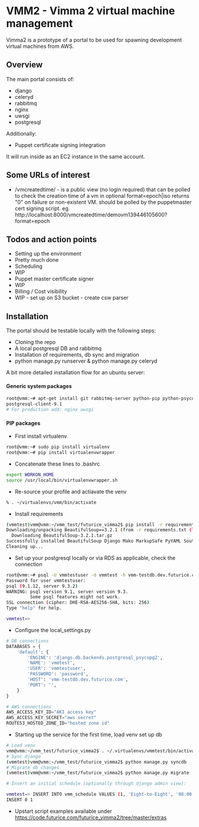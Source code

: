 
VMM2 - Vimma 2 virtual machine management
=========================================

Vimma2 is a prototype of a portal to be used for spawning development virtual machines from AWS.

Overview
--------

The main portal consists of:

- django
- celeryd
- rabbitmq
- nginx
- uwsgi
- postgresql

Additionally:

- Puppet certificate signing integration

It will run inside as an EC2 instance in the same account.

Some URLs of interest
---------------------

- /vmcreatedtime/ - is a public view (no login required) that can be
  polled to check the creation time of a vm in optional format=epoch|iso
  returns "0" on failure or non-existent VM. should be polled by the puppetmaster
  cert signing script.
  eg. http://localhost:8000/vmcreatedtime/demovm139446105600?format=epoch

Todos and action points
-----------------------

- Setting up the environment
 - Pretty much done
- Scheduling
 - WIP
- Puppet master certificate signer
 - WIP
- Billing / Cost visibility
 - WIP - set up on S3 bucket - create csw parser

Installation
------------

The portal should be testable locally with the following steps:
- Cloning the repo
- A local postgresql DB and rabbitmq
- Installation of requirements, db sync and migration
- python manage.py runserver & python manage.py celeryd

A bit more detailed installation flow for an ubuntu server:

#### Generic system packages

```bash
root@vmm:~# apt-get install git rabbitmq-server python-pip python-psycopg2 libpq-dev python-dev postgresql-client-common language-pack-fi \
postgresql-client-9.1
# For production add: nginx uwsgi
```

#### PIP packages

- First install virtualenv

```bash
root@vmm:~# sudo pip install virtualenv
root@vmm:~# pip install virtualenvwrapper
```

- Concatenate these lines to .bashrc

```bash
export WORKON_HOME
source /usr/local/bin/virtualenvwrapper.sh
```
- Re-source your profile and actiavate the venv

```bash
% . ~/virtualenvs/vmm/bin/activate
```

- Install requirements

```bash
(vmmtest)vmm@vmm:~/vmm_test/futurice_vimma2$ pip install -r requirements.txt
Downloading/unpacking BeautifulSoup==3.2.1 (from -r requirements.txt (line 1))
  Downloading BeautifulSoup-3.2.1.tar.gz
Successfully installed BeautifulSoup Django Mako MarkupSafe PyYAML South UgliPyJS amqp anyjson assetgen backports.ssl-match-hostname billiard boto celery django-celery kombu psycopg2 pytz requests simp
Cleaning up...
```

- Set up your postgresql locally or via RDS as applicable, check the connection

```bash
root@vmm:~# psql -U vmmtestuser -d vmmtest -h vmm-testdb.dev.futurice.com
Password for user vmmtestuser:
psql (9.1.12, server 9.3.2)
WARNING: psql version 9.1, server version 9.3.
         Some psql features might not work.
SSL connection (cipher: DHE-RSA-AES256-SHA, bits: 256)
Type "help" for help.

vmmtest=>
```
- Configure the local_settings.py

```python
# DB connections
DATABASES = {
    'default': {
        'ENGINE': 'django.db.backends.postgresql_psycopg2',
        'NAME': 'vmmtest',
        'USER': 'vmmtestuser',
        'PASSWORD': 'password',
        'HOST': 'vmm-testdb.dev.futurice.com',
        'PORT': '',
    }
}

# AWS connections
AWS_ACCESS_KEY_ID="AKI access key"
AWS_ACCESS_KEY_SECRET="aws secret"
ROUTE53_HOSTED_ZONE_ID="hosted zone id"
```

- Starting up the service for the first time, load venv set up db

```bash
# Load venv
vmm@vmm:~/vmm_test/futurice_vimma2$ . ~/.virtualenvs/vmmtest/bin/activate
# Sync django
(vmmtest)vmm@vmm:~/vmm_test/futurice_vimma2$ python manage.py syncdb
# Migrate db changes
(vmmtest)vmm@vmm:~/vmm_test/futurice_vimma2$ python manage.py migrate

# Insert an initial schedule (optionally through django admin view):

vmmtest=> INSERT INTO vmm_schedule VALUES (1, 'Eight-to-Eight', '08:00:00', '20:00:00', 'tttttff');
INSERT 0 1
```

- Upstart script examples available under https://code.futurice.com/futurice_vimma2/tree/master/extras
